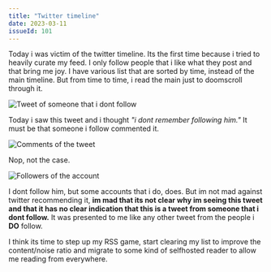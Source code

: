 ```yaml
---
title: "Twitter timeline"
date: 2023-03-11
issueId: 101
---
```


Today i was victim of the twitter timeline. Its the first time because i tried to heavily curate my feed. I only follow people that i like what they post and that bring me joy. I have various list that are sorted by time, instead of the main timeline. But from time to time, i read the main just to doomscroll through it.

![Tweet of someone that i dont follow](/static/imgs/twitter-timeline/tweet.jpg)

Today i saw this tweet and i thought *"i dont remember following him."* It must be that someone i follow commented it.

![Comments of the tweet](/static/imgs/twitter-timeline/comments.jpg)

Nop, not the case.

![Followers of the account](/static/imgs/twitter-timeline/account.jpg)

I dont follow him, but some accounts that i do, does. But im not mad against twitter recommending it, **im mad that its not clear why im seeing this tweet and that it has no clear indication that this is a tweet from someone that i dont follow.** It was presented to me like any other tweet from the people i **DO** follow.

I think its time to step up my RSS game, start clearing my list to improve the content/noise ratio and migrate to some kind of selfhosted reader to allow me reading from everywhere.

